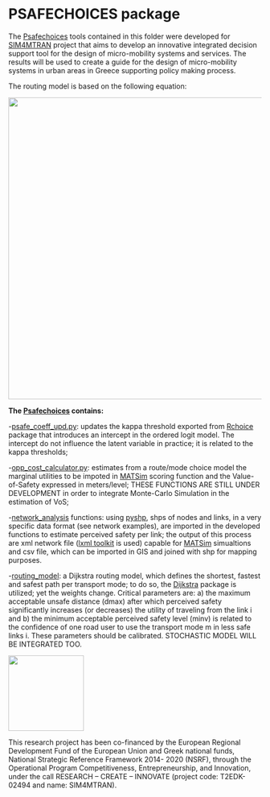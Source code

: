 # PSAFECHOICES package

The [Psafechoices](https://github.com/lotentua/Perceived_safety_choices/edit/main/Psafechoices) tools contained in this folder were developed for [SIM4MTRAN](http://sim4mtran.com/#/home) project that aims to develop an innovative integrated decision support tool for the design of micro-mobility systems and services. The results will be used to create a guide for the design of micro-mobility systems in urban areas in Greece supporting policy making process.

The routing model is based on the following equation:

<img src="https://user-images.githubusercontent.com/121678451/210090788-3fa9a89f-1ad3-4bdf-80f6-cf42dfd45576.png" width="600">

**The [Psafechoices](https://github.com/lotentua/Psafechoices) contains:**

-[psafe_coeff_upd.py](https://github.com/lotentua/Perceived_safety_choices/blob/main/Psafechoices/psafe_model/psafe_coeff_upd.py): updates the kappa threshold exported from [Rchoice](https://github.com/cran/Rchoice) package that introduces an intercept in the ordered logit model. The intercept do not influence the latent variable in practice; it is related to the kappa thresholds;           

-[opp_cost_calculator.py](https://github.com/lotentua/Perceived_safety_choices/blob/main/Psafechoices/choice_model/opp_cost_calculator.py): estimates from a route/mode choice model the marginal utilities to be impoted in [MATSim]( https://github.com/matsim-org) scoring function and the Value-of-Safety expressed in meters/level; THESE FUNCTIONS ARE STILL UNDER DEVELOPMENT in order to integrate Monte-Carlo Simulation in the estimation of VoS;

-[network_analysis](https://github.com/lotentua/Perceived_safety_choices/tree/main/Psafechoices/network_analysis) functions: using [pyshp](https://github.com/GeospatialPython/pyshp), shps of nodes and links, in a very specific data format (see network examples), are imported in the developed functions to estimate perceived safety per link; the output of this process are xml network file ([lxml toolkit](https://github.com/lxml/lxml) is used) capable for [MATSim](https://github.com/matsim-org) simualtions and csv file, which can be imported in GIS and joined with shp for mapping purposes.

-[routing_model](https://github.com/panosgjuras/Perceived_safety_choices/tree/main/routing_model): a Dijkstra routing model, which defines the shortest, fastest and safest path per transport mode; to do so, the [Dijkstra](https://github.com/ahojukka5/dijkstra) package is utilized; yet the weights change. Critical parameters are: a) the maximum acceptable unsafe distance (dmax) after which perceived safety significantly increases (or decreases) the utility of traveling from the link i and b) the minimum acceptable perceived safety level (minv) is related to the confidence of one road user to use the transport mode m in less safe links i. These parameters should be calibrated. STOCHASTIC MODEL WILL BE INTEGRATED TOO.

<img src="https://user-images.githubusercontent.com/63541107/186953835-3046c2e6-f965-4abf-b758-5dad32528298.png" height="150">

This research project has been co-financed by the European Regional Development Fund of the European Union and Greek national funds, National Strategic Reference Framework 2014- 2020 (NSRF), through the Operational Program Competitiveness, Entrepreneurship, and Innovation, under the call RESEARCH – CREATE – INNOVATE (project code: T2EDK-02494 and name: SIM4MTRAN).
